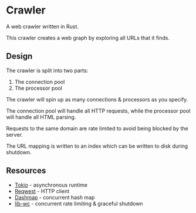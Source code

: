 # Crawler

A web crawler written in Rust.

This crawler creates a web graph by exploring all URLs that it finds.

## Design

The crawler is split into two parts:

1. The connection pool
2. The processor pool

The crawler will spin up as many connections & processors as you specify. 

The connection pool will handle all HTTP requests, while the processor pool will handle all HTML parsing.

Requests to the same domain are rate limited to avoid being blocked by the server.

The URL mapping is written to an index which can be written to disk during shutdown.

## Resources

- [Tokio](https://tokio.rs/) - asynchronous runtime
- [Reqwest](https://docs.rs/reqwest/latest/reqwest/) - HTTP client
- [Dashmap](https://docs.rs/dashmap/5.4.0/dashmap/) - concurrent hash map
- [lib-wc](https://docs.rs/lib-wc/latest/lib_wc/) - concurrent rate limiting & graceful shutdown